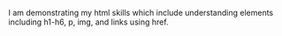 I am demonstrating my html skills which include understanding elements including h1-h6, p, img, and links using href.
